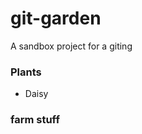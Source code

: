 <!-- stagin branch -->
# git-garden
A sandbox project for a giting

### Plants

- Daisy

### farm stuff